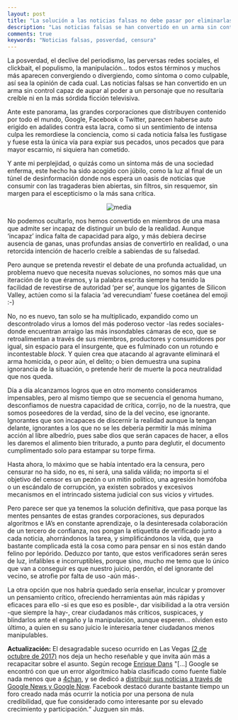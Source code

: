 ```yaml
---
layout: post
title: "La solución a las noticias falsas no debe pasar por eliminarlas y ni siquiera por alertar de ellas"
description: "Las noticias falsas se han convertido en un arma sin control capaz de aupar al poder a un personaje que no resultaría creíble ni en la más sórdida ficción televisiva"
comments: true
keywords: "Noticias falsas, posverdad, censura"
---
```


La posverdad, el declive del periodismo, las perversas redes sociales, el clickbait, el populismo, la manipulación... todos estos términos y muchos más aparecen convergiendo o divergiendo, como síntoma o como culpable, así sea la opinión de cada cual. Las noticias falsas se han convertido en un arma sin control capaz de aupar al poder a un personaje que no resultaría creíble ni en la más sórdida ficción televisiva.

Ante este panorama, las grandes corporaciones que distribuyen contenido por todo el mundo, Google, Facebook o Twitter, parecen haberse auto erigido en adalides contra esta lacra, como si un sentimiento de intensa culpa les remordiese la conciencia, como si cada noticia falsa les fustigase y fuese esta la única vía para expiar sus pecados, unos pecados que para mayor escarnio, ni siquiera han cometido.

Y ante mi perplejidad, o quizás como un síntoma más de una sociedad enferma, este hecho ha sido acogido con júbilo, como la luz al final de un túnel de desinformación donde nos espera un oasis de noticias que consumir con las tragaderas bien abiertas, sin filtros, sin resquemor, sin margen para el escepticismo o la más sana crítica.

<p align="center">
<img src="/assets/image/media.jpg" title="CC from www.CGPGrey.com" alt="media" />
</p>

No podemos ocultarlo, nos hemos convertido en miembros de una masa que admite ser incapaz de distinguir un bulo de la realidad. Aunque ‘incapaz’ indica falta de capacidad para algo, y más debiera decirse ausencia de ganas, unas profundas ansias de convertirlo en realidad, o una retorcida intención de hacerlo creíble a sabiendas de su falsedad.

Pero aunque se pretenda revestir el debate de una profunda actualidad, un problema nuevo que necesita nuevas soluciones, no somos más que una iteración de lo que éramos, y la palabra escrita siempre ha tenido la facilidad de revestirse de autoridad ‘per se’, aunque los gigantes de Silicon Valley, actúen como si la falacia ‘ad verecundiam’ fuese coetánea del emoji :-)

No, no es nuevo, tan solo se ha multiplicado, expandido como un descontrolado virus a lomos del más poderoso vector -las redes sociales- donde encuentran arraigo las más insondables cámaras de eco, que se retroalimentan a través de sus miembros, productores y consumidores por igual, sin espacio para el insurgente, que es fulminado con un rotundo e incontestable *block*. Y quien crea que atacando al agravante eliminará el arma homicida, o peor aún, el delito; o bien demuestra una supina ignorancia de la situación, o pretende herir de muerte la poca neutralidad que nos queda.

Día a día alcanzamos logros que en otro momento consideramos impensables, pero al mismo tiempo que se secuencia el genoma humano, desconfiamos de nuestra capacidad de crítica, corrijo, no de la nuestra, que somos poseedores de la verdad, sino de la del vecino, ese ignorante. Ignorantes que son incapaces de discernir la realidad aunque la tengan delante, ignorantes a los que no se les debería permitir la más mínima acción al libre albedrío, pues sabe dios que serán capaces de hacer, a ellos les daremos el alimento bien triturado, a punto para deglutir, el documento cumplimentado solo para estampar su torpe firma. 

Hasta ahora, lo máximo que se había intentado era la censura, pero censurar no ha sido, no es, ni será, una salida válida; no importa si el objetivo del censor es un pezón o un mitin político, una agresión homófoba o un escándalo de corrupción, ya existen sobrados y excesivos mecanismos en el intrincado sistema judicial con sus vicios y virtudes.

Pero parece ser que ya tenemos la solución definitiva, que pasa porque las mentes pensantes de estas grandes corporaciones, sus depurados algoritmos e IA’s en constante aprendizaje, o la desinteresada colaboración de un tercero de confianza, nos pongan la etiquetita de verificado junto a cada noticia, ahorrándonos la tarea, y simplificándonos la vida, que ya bastante complicada está la cosa como para pensar en si nos están dando felino por lepórido. Deduzco por tanto, que estos verificadores serán seres de luz, infalibles e incorruptibles, porque sino, mucho me temo que lo único que van a conseguir es que nuestro juicio, perdón, el del ignorante del vecino, se atrofie por falta de uso -aún más-.

La otra opción que nos habría quedado sería enseñar, inculcar y promover un pensamiento crítico, ofreciendo herramientas aún más rápidas y eficaces para ello -si es que eso es posible-, dar visibilidad a la otra versión -que siempre la hay-, crear ciudadanos más críticos, suspicaces, y blindarlos ante el engaño y la manipulación, aunque esperen… olviden esto último, a quien en su sano juicio le interesaría tener ciudadanos menos manipulables.

**Actualización:** El desagradable suceso ocurrido en Las Vegas [(2 de octubre de 2017)](http://cnnespanol.cnn.com/gallery/fotos-terror-en-las-vegas-por-tiroteo/) nos deja un hecho reseñable y que invita aún más a recapacitar sobre el asunto. Según recoge [Enrique Dans](https://www.enriquedans.com/2017/10/las-noticias-y-las-prisas.html) "[...] Google se encontró con que un error algorítmico había clasificado como fuente fiable nada menos que a [4chan](https://en.wikipedia.org/wiki/4chan "4chan"), y se dedicó a [distribuir sus noticias a través de Google News y Google Now](https://arstechnica.com/information-technology/2017/10/google-admits-citing-4chan-to-spread-fake-vegas-shooter-news/). Facebook destacó durante bastante tiempo un foro creado nada más ocurrir la noticia por una persona de nula credibilidad, que fue considerado como interesante por su elevado crecimiento y participación.“ Juzguen sin más.